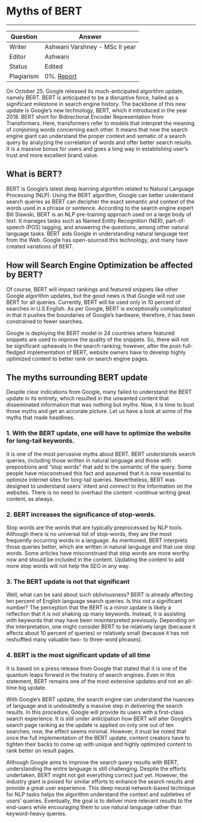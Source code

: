 

# Myths of BERT

---

| Question   | Answer                                                            |
| ---------- | ----------------------------------------------------------------- |
| Writer     |Ashwani Varshney - MSc II year                               |
| Editor     | Ashwani                                                      |
| Status     | Edited |
| Plagiarism | 0%. [Report](https://github.com/RishPoria/Srijan-2021/blob/main/articles/plagReports/Myths%20of%20BERT.pdf)|

On October 25, Google released its much-anticipated algorithm update, namely BERT. BERT is anticipated to be a disruptive force, hailed as a significant milestone in search engine history. The backbone of this new update is Google’s new technology, BERT, which it introduced in the year 2018. BERT short for Bidirectional Encoder Representation from Transformers. Here, transformers refer to models that interpret the meaning of conjoining words concerning each other. It means that now the search engine giant can understand the proper context and sematic of a search query by analyzing the correlation of words and offer better search results. It is a massive bonus for users and goes a long way in establishing user’s trust and more excellent brand value.

## What is BERT?

BERT is Google’s latest deep learning algorithm related to Natural Language Processing (NLP). Using the BERT algorithm, Google can better understand search queries as BERT can decipher the exact semantic and context of the words used in a phrase or sentence. According to the search engine expert Bill Slawski, BERT is an NLP pre-training approach used on a large body of text. It manages tasks such as Named Entity Recognition (NER), part-of-speech (POS) tagging, and answering the questions, among other natural language tasks. BERT aids Google in understanding natural language text from the Web. Google has open-sourced this technology, and many have created variations of BERT.

## How will Search Engine Optimization be affected by BERT? 

Of course, BERT will impact rankings and featured snippets like other Google algorithm updates, but the good news is that Google will not use BERT for all queries. Currently, BERT will be used only in 10 percent of searches in U.S English. As per Google, BERT is exceptionally complicated in that it pushes the boundaries of Google’s hardware; therefore, it has been constrained to fewer searches.

Google is deploying the BERT model in 24 countries where featured snippets are used to improve the quality of the snippets. So, there will not be significant upheavals in the search ranking; however, after the post-full-fledged implementation of BERT, website owners have to develop highly optimized content to better rank on search engine pages.

## The myths surrounding BERT update

Despite clear indications from Google, many failed to understand the BERT update in its entirety, which resulted in the unwanted content that disseminated information that was nothing but myths. Now, it is time to bust those myths and get an accurate picture. Let us have a look at some of the myths that made headlines.

### 1.	With the BERT update, one will have to optimize the website for long-tail keywords.

It is one of the most pervasive myths about BERT. BERT understands search queries, including those written in natural language and those with prepositions and “stop words” that add to the semantic of the query. Some people have misconstrued this fact and assumed that it is now essential to optimize internet sites for long-tail queries. Nevertheless, BERT was designed to understand users’ intent and connect to the information on the websites. There is no need to overhaul the content –continue writing great content, as always.

### 2.	BERT increases the significance of stop-words.

Stop words are the words that are typically preprocessed by NLP tools. Although there is no universal list of stop-words, they are the most frequently occurring words in a language. As mentioned, BERT interprets those queries better, which are written in natural language and that use stop words. Some articles have misconstrued that stop words are more worthy now and should be included in the content. Updating the content to add more stop words will not help the SEO in any way.

### 3.	The BERT update is not that significant

Well, what can be said about such obliviousness? BERT is already affecting ten percent of English language search queries. Is this not a significant number? The perception that the BERT is a minor update is likely a reflection that it is not shaking up many keywords. Instead, it is assisting with keywords that may have been misinterpreted previously. Depending on the interpretation, one might consider BERT to be relatively large (because it affects about 10 percent of queries) or relatively small (because it has not reshuffled many valuable two- to three-word phrases).

### 4.	BERT is the most significant update of all time

It is based on a press release from Google that stated that it is one of the quantum leaps forward in the history of search engines. Even in this statement, BERT remains one of the most extensive updates and not an all-time big update.

With Google’s BERT update, the search engine can understand the nuances of language and is undoubtedly a massive step in delivering the search results. In this procedure, Google will provide its users with a first-class search experience. It is still under anticipation how BERT will alter Google’s search page ranking as the update is applied on only one out of ten searches; now, the effect seems minimal. However, it must be noted that once the full implementation of the BERT update, content creators have to tighten their backs to come up with unique and highly optimized content to rank better on result pages.

Although Google aims to improve the search query results with BERT, understanding the entire language is still challenging. Despite the efforts undertaken, BERT might not get everything correct just yet. However, the industry giant is poised for similar efforts to enhance the search results and provide a great user experience. This deep neural network-based technique for NLP tasks helps the algorithm understand the context and subtleties of users’ queries. Eventually, the goal is to deliver more relevant results to the end-users while encouraging them to use natural language rather than keyword-heavy queries.
